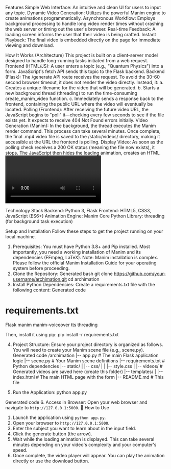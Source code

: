 Features
Simple Web Interface: An intuitive and clean UI for users to input any topic.
Dynamic Video Generation: Utilizes the powerful Manim engine to create animations programmatically.
Asynchronous Workflow: Employs background processing to handle long video render times without crashing the web server or timing out the user's browser.
Real-time Feedback: A loading screen informs the user that their video is being crafted.
Instant Playback: The final video is embedded directly on the page for immediate viewing and download.

How It Works (Architecture)
This project is built on a client-server model designed to handle long-running tasks initiated from a web request.
Frontend (HTML/JS): A user enters a topic (e.g., "Quantum Physics") into a form. JavaScript's fetch API sends this topic to the Flask backend.
Backend (Flask): The /generate API route receives the request. To avoid the 30-60 second browser timeout, it does not render the video directly. Instead, it:
a. Creates a unique filename for the video that will be generated.
b. Starts a new background thread (threading) to run the time-consuming create_manim_video function.
c. Immediately sends a response back to the frontend, containing the public URL where the video will eventually be located.
Polling (Frontend): After receiving the future video URL, the JavaScript begins to "poll" it—checking every few seconds to see if the file exists yet. It expects to receive 404 Not Found errors initially.
Video Generation (Manim): In the background, the thread executes the Manim render command. This process can take several minutes. Once complete, the final .mp4 video file is saved to the /static/videos/ directory, making it accessible at the URL the frontend is polling.
Display Video: As soon as the polling check receives a 200 OK status (meaning the file now exists), it stops. The JavaScript then hides the loading animation, creates an HTML <video> player, and displays the finished animation to the user.

Technology Stack
Backend: Python 3, Flask
Frontend: HTML5, CSS3, JavaScript (ES6+)
Animation Engine: Manim
Core Python Library: threading (for background task execution)

Setup and Installation
Follow these steps to get the project running on your local machine.
1. Prerequisites:
You must have Python 3.8+ and Pip installed. Most importantly, you need a working installation of Manim and its dependencies (FFmpeg, LaTeX).
Note: Manim installation is complex. Please follow the official Manim Installation Guide for your operating system before proceeding.
2. Clone the Repository:
Generated bash
git clone https://github.com/your-username/archimation.git
cd archimation
3. Install Python Dependencies:
Create a requirements.txt file with the following content:
Generated code
# requirements.txt
Flask
manim
manim-voiceover
tts
threading

Then, install it using pip:
pip install -r requirements.txt


4. Project Structure:
Ensure your project directory is organized as follows. You will need to create your Manim scene file (e.g., scene.py).
Generated code
/archimation
|-- app.py              # The main Flask application logic
|-- scene.py            # Your Manim scene definitions
|-- requirements.txt    # Python dependencies
|-- static/
|   |-- css/
|   |   |-- style.css
|   |-- videos/         # Generated videos are saved here (create this folder)
|-- templates/
|   |-- index.html      # The main HTML page with the form
|-- README.md           # This file

5. Run the Application:
python app.py

Generated code
6. Access in Browser:
Open your web browser and navigate to `http://127.0.0.1:5000`.
📖 How to Use
1.  Launch the application using `python app.py`.
2.  Open your browser to `http://127.0.0.1:5000`.
3.  Enter the subject you want to learn about in the input field.
4.  Click the generate button (the arrow).
5.  Wait while the loading animation is displayed. This can take several minutes depending on your video's complexity and your computer's speed.
6.  Once complete, the video player will appear. You can play the animation directly or use the download button.
